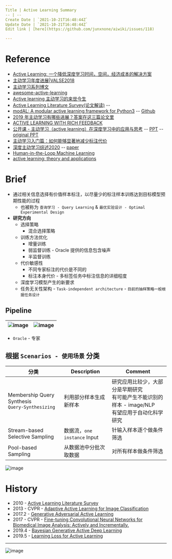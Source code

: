 ```yaml
---
Title | Active Learning Summary
-- | --
Create Date | `2021-10-21T16:48:44Z`
Update Date | `2021-10-21T16:48:44Z`
Edit link | [here](https://github.com/junxnone/aiwiki/issues/118)

---
```

# Reference
- [Active Learning: 一个降低深度学习时间，空间，经济成本的解决方案](https://www.jianshu.com/p/42801f031cfa)
- [主动学习年度进展|VALSE2018](https://zhuanlan.zhihu.com/p/38029108)
- [主动学习系列博文](https://blog.csdn.net/Houchaoqun_XMU/article/details/80146710)
- [awesome-active-learning](https://github.com/yongjin-shin/awesome-active-learning)
- [Active learning 主动学习的来世今生](https://blog.csdn.net/Jinpeijie217/article/details/80707978)
- [Active Learning Literature Survey(论文解读)](https://zhuanlan.zhihu.com/p/88722184) -- 
- [modAL: A modular active learning framework for Python3](https://modal-python.readthedocs.io/en/latest/) -- [Github](https://github.com/modAL-python/modAL)
- [2019 年主动学习有哪些进展？答案在这三篇论文里](https://www.chainnews.com/articles/149848536232.htm)
- [ACTIVE LEARNING WITH RICH FEEDBACK](http://mypages.iit.edu/~msharm11/publications/sharma-phdthesis17.pdf)
- [公开课 - 主动学习（active learning）在深度学习中的应用与思考](https://mooc.yanxishe.com/open/course/487) -- [PPT](https://github.com/junxnone/tech-io/files/4877650/0418.-.active.learning.pdf) -- [original PPT](https://www.yanxishe.com/resourceDetail/404)
- [主动学习入门篇：如何能够显著地减少标注代价](https://blog.csdn.net/Taobaojishu/article/details/108765109)
- [深度主动学习综述2020](https://blog.csdn.net/qq_21872981/article/details/108429810)  -- [paper](https://arxiv.org/pdf/2009.00236.pdf)
- [Human-in-the-Loop Machine Learning](https://livebook.manning.com/book/human-in-the-loop-machine-learning/welcome/v-9/)
- [active learning: theory and applications](http://www.robotics.stanford.edu/~stong/papers/tong_thesis.pdf)

# Brief
- 通过相关信息选择有价值样本标注，以尽量少的标注样本训练达到目标模型预期性能的过程
  - 也被称为 `查询学习 - Query Learning` & `最优实验设计 - Optimal Experimental Design`
- **研究方向**
  - 选择策略
    - 混合选择策略
  - 训练方法优化
    - 增量训练
    - 弱监督训练 - Oracle 提供的信息包含噪声
    - 半监督训练
  - 代价敏感性
    - 不同专家标注的代价是不同的
    - 标注本身代价 - 多标签任务中标注信息的详细程度
  - 深度学习模型产生的新要求
  - 任务无关性架构 - `Task-independent architecture` - `目前的抽样策略一般根据任务设计`

## Pipeline

![image](https://user-images.githubusercontent.com/2216970/86319136-59f2ec80-bc66-11ea-9467-d53fe444c1e8.png) | ![image](https://user-images.githubusercontent.com/2216970/86572687-d9a1f380-bfa5-11ea-8472-06c940db3c12.png) 
-- | --

- `Oracle` - 专家

## 根据 `Scenarios - 使用场景` 分类

分类 | Description | Comment
-- | -- | --
Membership Query Synthesis<br>`Query-Synthesizing` |  利用部分样本生成新样本 | 研究应用比较少，大部分是早期研究<br>有可能产生不能识别的样本 - image/NLP<br>有望应用于自动化科学研究
Stream-based Selective Sampling | 数据流，`one instance` Input | 针输入样本逐个做条件筛选
Pool-based Sampling | 从数据池中分批次取数据 | 对所有样本做条件筛选


![image](https://user-images.githubusercontent.com/2216970/86716131-7bcbe500-c053-11ea-9861-d7f63b37a397.png)



# History

- 2010 - [Active Learning Literature Survey](https://github.com/junxnone/tech-io/files/4863032/Active.Learning.Literature.Survey.pdf)
- 2013 - CVPR - [Adaptive Active Learning for Image Classification](https://www.cv-foundation.org/openaccess/content_cvpr_2013/papers/Li_Adaptive_Active_Learning_2013_CVPR_paper.pdf)
- 2017.2 - [Generative Adversarial Active Learning](https://arxiv.org/pdf/1702.07956v5.pdf)
- 2017 - CVPR - [Fine-tuning Convolutional Neural Networks for Biomedical Image Analysis: Actively and Incrementally.](https://openaccess.thecvf.com/content_cvpr_2017/papers/Zhou_Fine-Tuning_Convolutional_Neural_CVPR_2017_paper.pdf)
- 2019.4 - [Bayesian Generative Active Deep Learning](https://arxiv.org/pdf/1904.11643.pdf)
- 2019.5 - [Learning Loss for Active Learning](https://arxiv.org/pdf/1905.03677.pdf)  


---

![image](https://user-images.githubusercontent.com/2216970/95950707-a59d6080-0e27-11eb-8117-25b8b5ce7de4.png)

